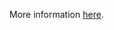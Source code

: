 More information [here](https://docs.prismacloud.io/en/enterprise-edition/policy-reference/google-cloud-policies/google-cloud-iam-policies/bc-gcp-iam-5).
